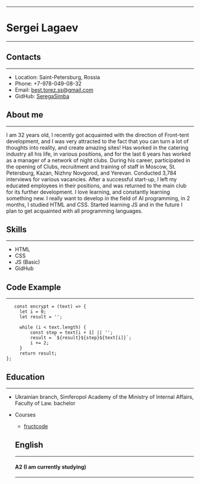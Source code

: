 ************************************************
# Sergei Lagaev
************************************************
## Contacts
************************************************
* Location: Saint-Petersburg, Rossia
* Phone: +7-978-049-08-32
* Email: best.torez.ss@gmail.com
* GidHub: [SeregaSimba](https://github.com/SeregaSimba)
## About me
************************************************
I am 32 years old, I recently got acquainted with the direction of Front-tent development, and I was very attracted to the fact that you can turn a lot of thoughts into reality, and create amazing sites! Has worked in the catering industry all his life, in various positions, and for the last 6 years has worked as a manager of a network of night clubs. During his career, participated in the opening of Clubs, recruitment and training of staff in Moscow, St. Petersburg, Kazan, Nizhny Novgorod, and Yerevan. Conducted 3,784 interviews for various vacancies. After a successful start-up, I left my educated employees in their positions, and was returned to the main club for its further development. I love learning, and constantly learning something new. I really want to develop in the field of AI programming, in 2 months, I studied HTML and CSS. Started learning JS and in the future I plan to get acquainted with all programming languages.
## Skills 
************************************************
* HTML 
* CSS
* JS (Basic)
* GidHub 
## Code Example
************************************************
```
   const encrypt = (text) => {
     let i = 0;
     let result = '';

     while (i < text.length) {
         const step = text[i + 1] || '';
         result = `${result}${step}${text[i]}`;
         i += 2;
     }
     return result;
};
```
## Education
************************************************
* Ukrainian branch, Simferopol Academy of the Ministry of Internal Affairs, Faculty of Law. bachelor
* Courses
  * [fructcode](https://fructcode.com/ru/courses/html-and-css/tags-ul-li/)
  
  ## English
  **********************************************
  #### A2 (I am currently studying)
  **********************************************
